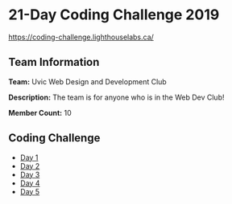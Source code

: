 # 21-Day Coding Challenge 2019

https://coding-challenge.lighthouselabs.ca/

## Team Information

**Team:** Uvic Web Design and Development Club

**Description:** The team is for anyone who is in the Web Dev Club!

**Member Count:** 10

## Coding Challenge

* [Day 1](./day-1.js)
* [Day 2](./day-2.js)
* [Day 3](./day-3.js)
* [Day 4](./day-4.js)
* [Day 5](./day-5.js)
